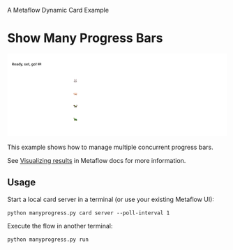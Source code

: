 
A Metaflow Dynamic Card Example
# Show Many Progress Bars

![](../images/rtcard-manyprogress.gif)

This example shows how to manage multiple concurrent progress bars.

See [Visualizing results](https://docs.metaflow.org/metaflow/visualizing-results) in Metaflow docs for more information.

## Usage

Start a local card server in a terminal (or use your existing Metaflow UI):
```
python manyprogress.py card server --poll-interval 1
```
Execute the flow in another terminal:
```
python manyprogress.py run
```
